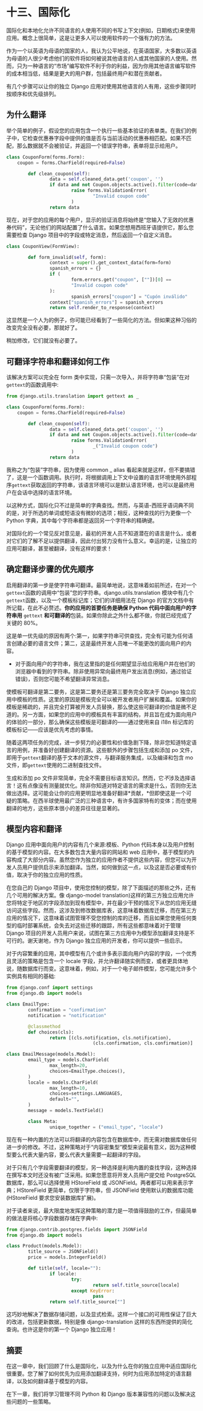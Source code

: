 # 十三、国际化

国际化和本地化允许不同语言的人使用不同的书写上下文(例如，日期格式)来使用应用。概念上很简单，这是让更多人可以使用软件的一个强有力的方法。

作为一个以英语为母语的国家的人，我认为公平地说，在英语国家，大多数以英语为母语的人很少考虑他们的软件将如何被说其他语言的人或其他国家的人使用。然而，只为一种语言的“市场”编写软件不利于你的利益，因为你用其他语言编写软件的成本相当低，结果是更大的用户群，包括最终用户和潜在贡献者。

有几个步骤可以让你的独立 Django 应用对使用其他语言的人有用，这些步骤同时按顺序和优先级排列。

## 为什么翻译

举个简单的例子，假设您的应用包含一个执行一些基本验证的表单类。在我们的例子中，它检查优惠券字段中提供的值是否与当前活动的优惠券相匹配。如果不匹配，那么数据就不会被验证，并返回一个错误字符串，表单将显示给用户。

```py
class CouponForm(forms.Form):
    coupon = forms.CharField(required=False)

        def clean_coupon(self):
                data = self.cleaned_data.get('coupon', '')
                if data and not Coupon.objects.active().filter(code=data).exists():
                        raise forms.ValidationError(
                                "Invalid coupon code"
                        )
                return data

```

现在，对于您的应用的每个用户，显示的验证消息将始终是“您输入了无效的优惠券代码”，无论他们的网站配置了什么语言。如果您想用西班牙语提供它，那么您需要检查 Django 项目中的字段或特定消息，然后返回一个自定义消息。

```py
class CouponView(FormView):

        def form_invalid(self, form):
                context = super().get_context_data(form=form)
                spanish_errors = {}
                if (
                        form.errors.get("coupon", [""])[0] ==
                        "Invalid coupon code"
                ):
                        spanish_errors["coupon"] = "Cupón inválido"
                context["spanish_errors"] = spanish_errors
                return self.render_to_response(context)

```

这显然是一个人为的例子，你可能已经看到了一些简化的方法。但如果这种习俗的改变完全没有必要，那就好了。

稍加修改，它们就没有必要了。

## 可翻译字符串和翻译如何工作

该解决方案可以完全在 form 类中实现，只需一次导入，并将字符串“包装”在对`gettext`的函数调用中:

```py
from django.utils.translation import gettext as _

class CouponForm(forms.Form):
    coupon = forms.CharField(required=False)

        def clean_coupon(self):
                data = self.cleaned_data.get('coupon', '')
                if data and not Coupon.objects.active().filter(code=data).exists():
                        raise forms.ValidationError(
                                _("Invalid coupon code")
                        )
                return data

```

我称之为“包装”字符串，因为使用 common _ alias 看起来就是这样，但不要搞错了，这是一个函数调用。执行时，将根据调用上下文中设置的语言环境使用外部程序`gettext`获取返回的字符串，该语言环境可以是默认语言环境，也可以是最终用户在会话中选择的语言环境。

以这种方式，国际化只不过是简单的字典查找。然而，与英语-西班牙语词典不同的是，对于所选的单词或短语没有微妙的选项；相反，这种查找的行为更像一个 Python 字典，其中每个字符串都是返回另一个字符串的精确键。

对国际化的一个常见反对意见是，最初的开发人员不知道潜在的语言是什么，或者对它们的了解不足以提供翻译，因此付出努力没有什么意义。幸运的是，让独立的应用可翻译，甚至被翻译，没有这样的要求！

## 确定翻译步骤的优先顺序

启用翻译的第一步是使字符串可翻译。最简单地说，这意味着如前所述，在对一个`gettext`函数的调用中“包装”您的字符串。django.utils.translation 模块中有几个`gettext`函数，以及一个模板标记库；它们的详细用法在 Django 的官方文档中有所记载，在此不必赘述。**你的应用的首要任务是确保 Python 代码中面向用户的字符串用** `gettext` **和可翻译的**包装。如果你除此之外什么都不做，你就已经完成了关键的 80%。

这是单一优先级的原因有两个:第一，如果字符串可供查找，完全有可能为任何语言创建必要的语言文件；第二，这是最终开发人员唯一不能更改的面向用户的内容。

*   对于面向用户的字符串，我在这里指的是任何期望显示给应用用户并在他们的浏览器中看到的字符串。除非使用异常向最终用户发出消息(例如，通过验证错误)，否则您可能不希望翻译异常消息。

使模板可翻译是第二要务，这是第二要务还是第三要务完全取决于 Django 独立应用中模板的性质。这里的原因是模板完全可以被开发者用户扩展和覆盖。如果你的模板是稀疏的，并且完全打算被开发人员替换，那么使这些可翻译的价值是微不足道的。另一方面，如果您的应用中的模板具有丰富的结构，并且旨在成为面向用户的体验的一部分，那么确保这些模板是可翻译的——通过使用来自 i18n 标记库的模板标记——应该是优先考虑的事情。

随着这两项任务的完成，进一步努力的必要性和价值急剧下降，除非您知道特定语言的用例，并准备好创建翻译的资源。这些额外的步骤包括生成和添加 po 文件，即用于`gettext`翻译的基于文本的源文件，与翻译服务集成，以及编译和包含 mo 文件，即`gettext`使用的二进制查找文件。

生成和添加 po 文件非常简单，完全不需要目标语言知识。然而，它*不*涉及选择语言！这有点像没有测量就优化。除非你知道对特定语言的需求是什么，否则你无法做出选择。这可能会让你的应用更明显地准备好翻译*贡献，*但即使这是一个可疑的策略。在西半球使用最广泛的三种语言中，有许多国家特有的变体；而在使用翻译的地方，这些原本很小的差异往往是显著的。

## 模型内容和翻译

Django 应用中面向用户的内容有几个来源:模板、Python 代码本身以及用户控制的基于模型的内容。在大多数包含大量内容的网站和 web 应用中，基于模型的内容构成了大部分内容。虽然您作为独立的应用作者不提供这些内容，但您可以为开发人员用户提供启示来添加翻译。当然，如何做到这一点，以及这是否必要或有价值，取决于你的独立应用的性质。

在您自己的 Django 项目中，使用您控制的模型，除了下面描述的那些之外，还有几个可用的解决方案。像 django-model translation)这样的第三方独立应用允许您将特定于地区的字段添加到现有模型中，并在最少干预的情况下从您的应用无缝访问这些字段。然而，这涉及到修改数据库表，这意味着数据库迁移，而在第三方应用的情况下，这意味着试图管理不受您控制的库的迁移，而且如果您使用任何类型的临时部署系统，会失去对这些迁移的跟踪，所有这些都意味着对于管理 Django 项目的开发人员用户来说，试图在第三方应用中为模型添加翻译支持是不可行的。谢天谢地，作为 Django 独立应用的开发者，你可以提供一些启示。

对于内容繁重的应用，其中模型有几个或许多表示面向用户内容的字段，一个优秀且灵活的策略是包含一个 locale 字段，并允许翻译随实例而变，或者更具体地说，随数据库行而变。这意味着，例如，对于一个电子邮件模型，您可能允许多个实例具有相同的基础:

```py
from django.conf import settings
from django.db import models

class EmailType:
        confirmation = "confirmation"
        notification = "notification"

        @classmethod
        def choices(cls):
                return [(cls.notification, cls.notification),
                                (cls.confirmation, cls.confirmation)]

class EmailMessage(models.Model):
        email_type = models.CharField(
                max_length=20,
                choices=EmailType.choices(),
        )
        locale = models.CharField(
                max_length=10,
                choices=settings.LANGUAGES,
                default="",
        )
        message = models.TextField()

        class Meta:
                unique_together = ("email_type", "locale")

```

现在有一种内置的方法可以将翻译的内容包含在数据库中，而无需对数据库做任何进一步的修改。不过，这种策略对于“内容密集型”模型来说最有意义，因为这种模型要么代表大量内容，要么代表大量需要一起翻译的字段。

对于只有几个字段需要翻译的模型，另一种选择是利用内置的查找字段，这种选择在撰写本文时还没有被广泛采用。如果您愿意将开发人员用户提交给 PostgreSQL 数据库，那么可以选择使用 HStoreField 或 JSONField。两者都可以用来表示字典；HStoreField 更简单，仅限于字符串，但 JSONField 使用默认的数据库功能(HStoreField 要求您安装数据库扩展)。

对于读者来说，最大限度地发挥这种策略的潜力是一项值得鼓励的工作，但最简单的做法是将核心字段数据存储在字典中:

```py
from django.contrib.postgres.fields import JSONField
from django.db import models

class Product(models.Model):
        title_source = JSONField()
        price = models.IntegerField()

        def title(self, locale=""):
                if locale:
                        try:
                                return self.title_source[locale]
                        except KeyError:
                                pass
                return self.title_source[""]

```

这巧妙地解决了数据存储问题，以及显式检索。这样一个接口的可用性保证了巨大的改进，包括更新数据，特别是像 django-translation 这样的东西所提供的简化查询。也许这是你的第一个 Django 独立应用！

## 摘要

在这一章中，我们回顾了什么是国际化，以及为什么在你的独立应用中适应国际化很重要。您了解了如何优先为应用添加翻译支持，何时为应用添加特定的语言翻译，以及如何翻译基于模型的内容。

在下一章，我们将学习管理不同 Python 和 Django 版本兼容性的问题以及解决这些问题的一些策略。